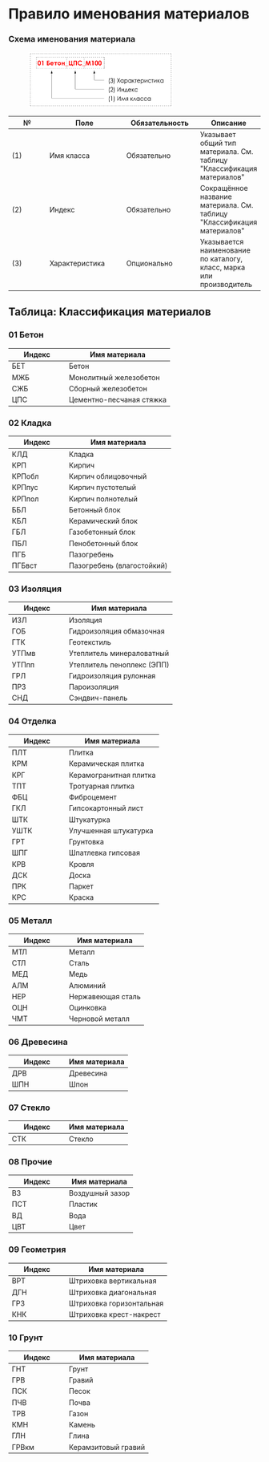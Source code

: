 # Правило именования материалов

### Схема именования материала

<div align="left"><figure><img src="../../.gitbook/assets/image (2) (1) (1) (1).png" alt="" width="289"><figcaption></figcaption></figure></div>

<table><thead><tr><th width="100">№</th><th width="166.857177734375">Поле</th><th width="150.285400390625">Обязательность</th><th>Описание</th></tr></thead><tbody><tr><td>(1)</td><td>Имя класса</td><td>Обязательно</td><td>Указывает общий тип материала. См. таблицу "Классификация материалов"</td></tr><tr><td>(2)</td><td>Индекс</td><td>Обязательно</td><td>Сокращённое название материала. См. таблицу "Классификация материалов"</td></tr><tr><td>(3)</td><td>Характеристика</td><td>Опционально</td><td>Указывается наименование по каталогу, класс, марка или производитель</td></tr></tbody></table>

## Таблица: Классификация материалов

### 01 Бетон

<table><thead><tr><th width="100">Индекс</th><th>Имя материала</th></tr></thead><tbody><tr><td>БЕТ</td><td>Бетон</td></tr><tr><td>МЖБ</td><td>Монолитный железобетон</td></tr><tr><td>СЖБ</td><td>Сборный железобетон</td></tr><tr><td>ЦПС</td><td>Цементно-песчаная стяжка</td></tr></tbody></table>

### 02 Кладка

<table><thead><tr><th width="100">Индекс</th><th>Имя материала</th></tr></thead><tbody><tr><td>КЛД</td><td>Кладка</td></tr><tr><td>КРП</td><td>Кирпич</td></tr><tr><td>КРПобл</td><td>Кирпич облицовочный</td></tr><tr><td>КРПпус</td><td>Кирпич пустотелый</td></tr><tr><td>КРПпол</td><td>Кирпич полнотелый</td></tr><tr><td>ББЛ</td><td>Бетонный блок</td></tr><tr><td>КБЛ</td><td>Керамический блок</td></tr><tr><td>ГБЛ</td><td>Газобетонный блок</td></tr><tr><td>ПБЛ</td><td>Пенобетонный блок</td></tr><tr><td>ПГБ</td><td>Пазогребень</td></tr><tr><td>ПГБвст</td><td>Пазогребень (влагостойкий)</td></tr></tbody></table>

### 03 Изоляция

<table><thead><tr><th width="100">Индекс</th><th>Имя материала</th></tr></thead><tbody><tr><td>ИЗЛ</td><td>Изоляция</td></tr><tr><td>ГОБ</td><td>Гидроизоляция обмазочная</td></tr><tr><td>ГТК</td><td>Геотекстиль</td></tr><tr><td>УТПмв</td><td>Утеплитель минераловатный</td></tr><tr><td>УТПпп</td><td>Утеплитель пеноплекс (ЭПП)</td></tr><tr><td>ГРЛ</td><td>Гидроизоляция рулонная</td></tr><tr><td>ПРЗ</td><td>Пароизоляция</td></tr><tr><td>СНД</td><td>Сэндвич-панель</td></tr></tbody></table>

### 04 Отделка

<table><thead><tr><th width="100">Индекс</th><th>Имя материала</th></tr></thead><tbody><tr><td>ПЛТ</td><td>Плитка</td></tr><tr><td>КРМ</td><td>Керамическая плитка</td></tr><tr><td>КРГ</td><td>Керамогранитная плитка</td></tr><tr><td>ТПТ</td><td>Тротуарная плитка</td></tr><tr><td>ФБЦ</td><td>Фиброцемент</td></tr><tr><td>ГКЛ</td><td>Гипсокартонный лист</td></tr><tr><td>ШТК</td><td>Штукатурка</td></tr><tr><td>УШТК</td><td>Улучшенная штукатурка</td></tr><tr><td>ГРТ</td><td>Грунтовка</td></tr><tr><td>ШПГ</td><td>Шпатлевка гипсовая</td></tr><tr><td>КРВ</td><td>Кровля</td></tr><tr><td>ДСК</td><td>Доска</td></tr><tr><td>ПРК</td><td>Паркет</td></tr><tr><td>КРС</td><td>Краска</td></tr></tbody></table>

### 05 Металл

<table><thead><tr><th width="100">Индекс</th><th>Имя материала</th></tr></thead><tbody><tr><td>МТЛ</td><td>Металл</td></tr><tr><td>СТЛ</td><td>Сталь</td></tr><tr><td>МЕД</td><td>Медь</td></tr><tr><td>АЛМ</td><td>Алюминий</td></tr><tr><td>НЕР</td><td>Нержавеющая сталь</td></tr><tr><td>ОЦН</td><td>Оцинковка</td></tr><tr><td>ЧМТ</td><td>Черновой металл</td></tr></tbody></table>

### 06 Древесина

<table><thead><tr><th width="100">Индекс</th><th>Имя материала</th></tr></thead><tbody><tr><td>ДРВ</td><td>Древесина</td></tr><tr><td>ШПН</td><td>Шпон</td></tr></tbody></table>

### 07 Стекло

<table><thead><tr><th width="100">Индекс</th><th>Имя материала</th></tr></thead><tbody><tr><td>СТК</td><td>Стекло</td></tr></tbody></table>

### 08 Прочие

<table><thead><tr><th width="100">Индекс</th><th>Имя материала</th></tr></thead><tbody><tr><td>ВЗ</td><td>Воздушный зазор</td></tr><tr><td>ПСТ</td><td>Пластик</td></tr><tr><td>ВД</td><td>Вода</td></tr><tr><td>ЦВТ</td><td>Цвет</td></tr></tbody></table>

### 09 Геометрия

<table><thead><tr><th width="100">Индекс</th><th>Имя материала</th></tr></thead><tbody><tr><td>ВРТ</td><td>Штриховка вертикальная</td></tr><tr><td>ДГН</td><td>Штриховка диагональная</td></tr><tr><td>ГРЗ</td><td>Штриховка горизонтальная</td></tr><tr><td>КНК</td><td>Штриховка крест-накрест</td></tr></tbody></table>

### 10 Грунт

<table><thead><tr><th width="100">Индекс</th><th>Имя материала</th></tr></thead><tbody><tr><td>ГНТ</td><td>Грунт</td></tr><tr><td>ГРВ</td><td>Гравий</td></tr><tr><td>ПСК</td><td>Песок</td></tr><tr><td>ПЧВ</td><td>Почва</td></tr><tr><td>ТРВ</td><td>Газон</td></tr><tr><td>КМН</td><td>Камень</td></tr><tr><td>ГЛН</td><td>Глина</td></tr><tr><td>ГРВкм</td><td>Керамзитовый гравий</td></tr></tbody></table>
